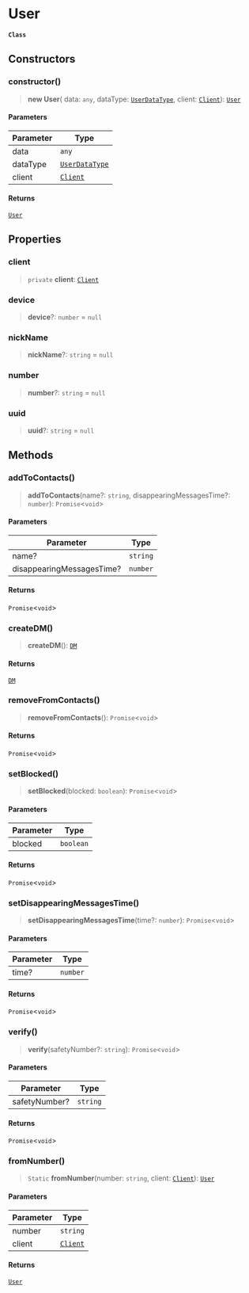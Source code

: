 # User

**`Class`**

## Constructors

### constructor()

> **new User**( data: `any`, dataType: [`UserDataType`](broken-reference), client: [`Client`](broken-reference)): [`User`](class.user.md)

#### Parameters

| Parameter | Type                               |
| --------- | ---------------------------------- |
| data      | `any`                              |
| dataType  | [`UserDataType`](broken-reference) |
| client    | [`Client`](broken-reference)       |

#### Returns

[`User`](class.user.md)

## Properties

### client

> `private` **client**: [`Client`](broken-reference)

### device

> **device**?: `number` = `null`

### nickName

> **nickName**?: `string` = `null`

### number

> **number**?: `string` = `null`

### uuid

> **uuid**?: `string` = `null`

## Methods

### addToContacts()

> **addToContacts**(name?: `string`, disappearingMessagesTime?: `number`): `Promise`<`void`>

#### Parameters

| Parameter                 | Type     |
| ------------------------- | -------- |
| name?                     | `string` |
| disappearingMessagesTime? | `number` |

#### Returns

`Promise`<`void`>

### createDM()

> **createDM**(): [`DM`](broken-reference)

#### Returns

[`DM`](broken-reference)

### removeFromContacts()

> **removeFromContacts**(): `Promise`<`void`>

#### Returns

`Promise`<`void`>

### setBlocked()

> **setBlocked**(blocked: `boolean`): `Promise`<`void`>

#### Parameters

| Parameter | Type      |
| --------- | --------- |
| blocked   | `boolean` |

#### Returns

`Promise`<`void`>

### setDisappearingMessagesTime()

> **setDisappearingMessagesTime**(time?: `number`): `Promise`<`void`>

#### Parameters

| Parameter | Type     |
| --------- | -------- |
| time?     | `number` |

#### Returns

`Promise`<`void`>

### verify()

> **verify**(safetyNumber?: `string`): `Promise`<`void`>

#### Parameters

| Parameter     | Type     |
| ------------- | -------- |
| safetyNumber? | `string` |

#### Returns

`Promise`<`void`>

### fromNumber()

> `Static` **fromNumber**(number: `string`, client: [`Client`](broken-reference)): [`User`](class.user.md)

#### Parameters

| Parameter | Type                         |
| --------- | ---------------------------- |
| number    | `string`                     |
| client    | [`Client`](broken-reference) |

#### Returns

[`User`](class.user.md)
